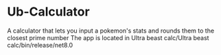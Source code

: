 # Ub-Calculator
A calculator that lets you input a pokemon's stats and rounds them to the closest prime number
The app is located in Ultra beast calc/Ultra beast calc/bin/release/net8.0
